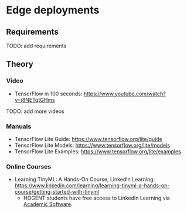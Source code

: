 # Edge deployments

## Requirements

TODO: add requirements

## Theory

### Video

-   TensorFlow in 100 seconds: https://www.youtube.com/watch?v=i8NETqtGHms

TODO: add more videos

### Manuals

-   TensorFlow Lite Guide: https://www.tensorflow.org/lite/guide
-   TensorFlow Lite Models: https://www.tensorflow.org/lite/models
-   TensorFlow Lite Examples: https://www.tensorflow.org/lite/examples

### Online Courses

-   Learning TinyML: A Hands-On Course, LinkedIn Learning: https://www.linkedin.com/learning/learning-tinyml-a-hands-on-course/getting-started-with-tinyml
    -   HOGENT students have free access to LinkedIn Learning via [Academic Software](http://academicsoftware.eu/).
